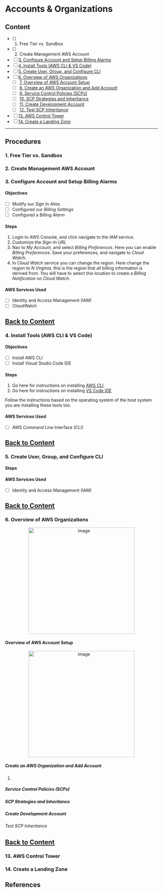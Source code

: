 # Accounts & Organizations

## Content
- [ ] 1. Free Tier vs. Sandbox
- [ ] 2. Create Management AWS Account 
-  [ ] [3. Configure Account and Setup Billing Alarms](https://github.com/rodriggj/aws-certifications/tree/master/Professional/SolutionsArchitect/AccountsAndOrganizations#3-configure-account-and-setup-billing-alarms)
- [ ] [4. Install Tools (AWS CLI & VS Code)](https://github.com/rodriggj/aws-certifications/tree/master/Professional/SolutionsArchitect/AccountsAndOrganizations#4-install-tools-aws-cli--vs-code)
- [ ] [5. Create User, Group, and Configure CLI](https://github.com/rodriggj/aws-certifications/tree/master/Professional/SolutionsArchitect/AccountsAndOrganizations#5-create-user-group-and-configure-cli) 
- [ ] [6. Overview of AWS Organizations](https://github.com/rodriggj/aws-certifications/tree/master/Professional/SolutionsArchitect/AccountsAndOrganizations#6-overview-of-aws-organizations)
    + [ ] [7. Overview of AWS Account Setup](https://github.com/rodriggj/aws-certifications/tree/master/Professional/SolutionsArchitect/AccountsAndOrganizations#7-overview-of-aws-account-setup)
    + [ ] [8. Create an AWS Organization and Add Account](https://github.com/rodriggj/aws-certifications/tree/master/Professional/SolutionsArchitect/AccountsAndOrganizations#8-create-an-aws-organization-and-add-account)
    + [ ] [9. Service Control Policies (SCPs)](https://github.com/rodriggj/aws-certifications/tree/master/Professional/SolutionsArchitect/AccountsAndOrganizations#9-service-control-policies-scps)
    + [ ] [10. SCP Strategies and Inheritance](https://github.com/rodriggj/aws-certifications/tree/master/Professional/SolutionsArchitect/AccountsAndOrganizations#10-scp-strategies-and-inheritance)
    + [ ] [11. Create Development Account](https://github.com/rodriggj/aws-certifications/tree/master/Professional/SolutionsArchitect/AccountsAndOrganizations#11-create-development-account) 
    + [ ] [12. Test SCP Inheritance](https://github.com/rodriggj/aws-certifications/tree/master/Professional/SolutionsArchitect/AccountsAndOrganizations#12-test-scp-inheritance)
- [ ] [13. AWS Control Tower](https://github.com/rodriggj/aws-certifications/tree/master/Professional/SolutionsArchitect/AccountsAndOrganizations#13-aws-control-tower) 
- [ ] [14. Create a Landing Zone](https://github.com/rodriggj/aws-certifications/tree/master/Professional/SolutionsArchitect/AccountsAndOrganizations#14-create-a-landing-zone)
--------

## Procedures

### 1. Free Tier vs. Sandbox

### 2. Create Management AWS Account 

### 3. Configure Account and Setup Billing Alarms

#### Objectives 
- [ ] Modify our _Sign In Alias_
- [ ] Configured our _Billing Settings_
- [ ] Configured a _Billing Alarm_

#### Steps
1. Login to AWS Console, and click navigate to the _IAM_ service.
2. Customize the _Sign-In URL_ 
3. Nav to _My Account_, and select _Billing Preferences_. Here you can enable _Billing Preferences_. Save your preferences, and navigate to _Cloud Watch_.
4. In _Cloud Watch_ service you can change the region. Here change the region to _N.Virginia_, this is the region that all billing information is derived from. You will have to select this location to create a _Billing Notification_ on _Cloud Watch_.

#### AWS Services Used
- [ ] Identity and Access Management (IAM)
- [ ] CloudWatch

[Back to Content](https://github.com/rodriggj/aws-certifications/tree/master/Professional/SolutionsArchitect/AccountsAndOrganizations#content)
-------

### 4. Install Tools (AWS CLI & VS Code) 

#### Objectives
- [ ] Install AWS CLI
- [ ] Install Visual Studio Code IDE

#### Steps
1. Go here for instructions on installing [AWS CLI](https://docs.aws.amazon.com/cli/latest/userguide/getting-started-install.html).
2. Go here for instructions on installing [VS Code IDE](https://code.visualstudio.com/)

Follow the instructions based on the operating system of the host system you are installing these tools too. 

#### AWS Services Used 
- [ ] AWS Command Line Interface (CLI)

[Back to Content](https://github.com/rodriggj/aws-certifications/tree/master/Professional/SolutionsArchitect/AccountsAndOrganizations#content)
------

### 5. Create User, Group, and Configure CLI 

#### Steps

#### AWS Services Used

- [ ] Identity and Access Management (IAM)

[Back to Content](https://github.com/rodriggj/aws-certifications/tree/master/Professional/SolutionsArchitect/AccountsAndOrganizations#content)
------

### 6. Overview of AWS Organizations

<p align="center">
<img width="350" alt="image" src="https://user-images.githubusercontent.com/8760590/215871061-4726dc1d-33f5-4ec9-8f27-ce25799254fa.png">
</p>

#### Overview of AWS Account Setup

<p align="center">
<img width="350" alt="image" src="https://user-images.githubusercontent.com/8760590/215871739-8b510889-c74f-478a-a5e0-e875ee6f87a3.png">
</p>

##### Create an AWS Organization and Add Account

1. 

##### Service Control Policies (SCPs)

##### SCP Strategies and Inheritance

##### Create Development Account 

###### Test SCP Inheritance


[Back to Content](https://github.com/rodriggj/aws-certifications/tree/master/Professional/SolutionsArchitect/AccountsAndOrganizations#content)
--------

### 13. AWS Control Tower 

### 14. Create a Landing Zone

## References
